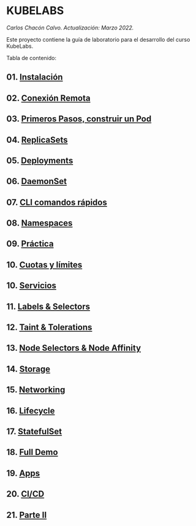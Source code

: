 # KUBELABS <!-- omit in TOC -->
*Carlos Chacón Calvo. Actualización: Marzo 2022.*

Este proyecto contiene la guía de laboratorio para el desarrollo del curso KubeLabs. <!-- omit in TOC -->

Tabla de contenido:

## 01. [Instalación](./01.Instalación.md)
## 02. [Conexión Remota](./02.ConexionRemota.md)
## 03. [Primeros Pasos, construir un Pod](./03.PrimerosPasos.md)
## 04. [ReplicaSets](./04.ReplicaSets.md)
## 05. [Deployments](./05.Deployments.md)
## 06. [DaemonSet](./06.DaemonSet.md)
## 07. [CLI comandos rápidos](./07.CLI.md)
## 08. [Namespaces](./08.Namespaces.md)
## 09. [Práctica](./09.Practica.md)
## 10. [Cuotas y límites](./09.Cuotas-Limites.md)
## 10. [Servicios](./10.Servicios.md)
## 11. [Labels & Selectors](./11.Labels-Selectors.md)
## 12. [Taint & Tolerations](./12.Taint-Tolerations.md)
## 13. [Node Selectors & Node Affinity](./13.Node_Selectors-Node_Affinity.md)
## 14. [Storage](./14.Storage.md)
## 15. [Networking](./15.Networking.md)
## 16. [Lifecycle](./16.Lifecycle.md)
## 17. [StatefulSet](./17.StatefulSet.md)
## 18. [Full Demo](./18.Full_Demo.md)
## 19. [Apps](./19.Apps.md)
## 20. [CI/CD](./20.CICD.md)
## 21. [Parte II](./21.ParteII.md)


